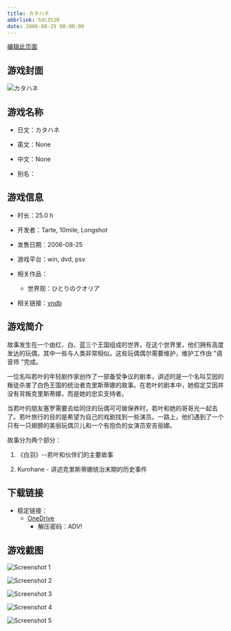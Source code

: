```yaml
---
title: カタハネ
abbrlink: 5dc3520
date: 2006-08-25 00:00:00
---
```

[编辑此页面](https://github.com/ACG-3/ADV3-source/blob/main/source/_posts/games/%E3%82%AB%E3%82%BF%E3%83%8F%E3%83%8D.md)

## 游戏封面

![カタハネ](https://pan.timero.xyz/onedrive/img_lib_001/%E3%82%AB%E3%82%BF%E3%83%8F%E3%83%8D_cover.avif)


## 游戏名称

- 日文：カタハネ
- 英文：None
- 中文：None

- 别名：


## 游戏信息

- 时长：25.0 h
- 开发者：Tarte, 10mile, Longshot
- 发售日期：2006-08-25
- 游戏平台：win, dvd, psv
- 相关作品：
   - 世界观：ひとりのクオリア

- 相关链接：[vndb](https://vndb.org/v22)


## 游戏简介

故事发生在一个由红、白、蓝三个王国组成的世界。在这个世界里，他们拥有高度发达的玩偶，其中一些与人类非常相似。这些玩偶偶尔需要维护，维护工作由 "调音师 "完成。

一位名叫若叶的年轻剧作家创作了一部备受争议的剧本，讲述的是一个名叫艾因的叛徒杀害了白色王国的统治者克里斯蒂娜的故事。在若叶的剧本中，她假定艾因并没有背叛克里斯蒂娜，而是她的忠实支持者。

当若叶的朋友塞罗需要去给同住的玩偶可可做保养时，若叶和她的哥哥光一起去了。若叶旅行的目的是希望为自己的戏剧找到一些演员。一路上，他们遇到了一个只有一只翅膀的美丽玩偶贝儿和一个有抱负的女演员安吉丽娜。

故事分为两个部分：

1) 《白羽》--若叶和伙伴们的主要故事

2) Kurohane - 讲述克里斯蒂娜统治末期的历史事件




## 下载链接

- 稳定链接：
    - [OneDrive](https://pan.timero.xyz/onedrive/adv_lib_001/%E3%82%AB%E3%82%BF%E3%83%8F%E3%83%8D)
        - 解压密码：ADV!



## 游戏截图


![Screenshot 1](https://pan.timero.xyz/onedrive/img_lib_001/%E3%82%AB%E3%82%BF%E3%83%8F%E3%83%8D_Screenshot_1.avif)

![Screenshot 2](https://pan.timero.xyz/onedrive/img_lib_001/%E3%82%AB%E3%82%BF%E3%83%8F%E3%83%8D_Screenshot_2.avif)

![Screenshot 3](https://pan.timero.xyz/onedrive/img_lib_001/%E3%82%AB%E3%82%BF%E3%83%8F%E3%83%8D_Screenshot_3.avif)

![Screenshot 4](https://pan.timero.xyz/onedrive/img_lib_001/%E3%82%AB%E3%82%BF%E3%83%8F%E3%83%8D_Screenshot_4.avif)

![Screenshot 5](https://pan.timero.xyz/onedrive/img_lib_001/%E3%82%AB%E3%82%BF%E3%83%8F%E3%83%8D_Screenshot_5.avif)

